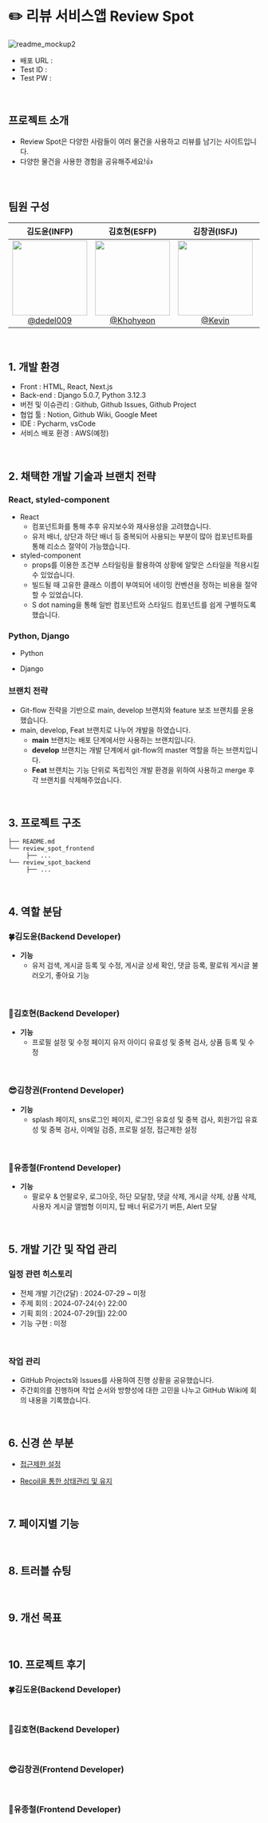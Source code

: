 # ✏️ 리뷰 서비스앱 Review Spot

![readme_mockup2](https://github.com/dedel009/review-spot/blob/master/title_image.jpg?raw=true)

- 배포 URL : 
- Test ID : 
- Test PW : 

<br>

## 프로젝트 소개

- Review Spot은 다양한 사람들이 여러 물건을 사용하고 리뷰를 남기는 사이트입니다.
- 다양한 물건을 사용한 경험을 공유해주세요!👍

<br>

## 팀원 구성

<div align="center">

| **김도윤(INFP)** | **김호현(ESFP)** | **김창권(ISFJ)** | **유종철(ISFJ)** |
| :------: |  :------: | :------: | :------: |
| [<img src="https://avatars.githubusercontent.com/u/57212041?v=4" height=150 width=150> <br/> @dedel009](https://github.com/dedel009/) | [<img src="https://avatars.githubusercontent.com/u/122351733?v=4" height=150 width=150> <br/> @Khohyeon](https://github.com/Khohyeon) | [<img src="https://avatars.githubusercontent.com/u/99378862?v=4" height=150 width=150> <br/> @Kevin](https://github.com/oggn) | [<img src="https://avatars.githubusercontent.com/u/51194504?v=4" height=150 width=150> <br/> @Logan](https://github.com/whdcjf96) |

</div>

<br>

## 1. 개발 환경

- Front : HTML, React, Next.js
- Back-end : Django 5.0.7, Python 3.12.3
- 버전 및 이슈관리 : Github, Github Issues, Github Project
- 협업 툴 : Notion, Github Wiki, Google Meet
- IDE : Pycharm, vsCode
- 서비스 배포 환경 : AWS(예정)
<br>

## 2. 채택한 개발 기술과 브랜치 전략

### React, styled-component

- React
    - 컴포넌트화를 통해 추후 유지보수와 재사용성을 고려했습니다.
    - 유저 배너, 상단과 하단 배너 등 중복되어 사용되는 부분이 많아 컴포넌트화를 통해 리소스 절약이 가능했습니다.
- styled-component
    - props를 이용한 조건부 스타일링을 활용하여 상황에 알맞은 스타일을 적용시킬 수 있었습니다.
    - 빌드될 때 고유한 클래스 이름이 부여되어 네이밍 컨벤션을 정하는 비용을 절약할 수 있었습니다.
    - S dot naming을 통해 일반 컴포넌트와 스타일드 컴포넌트를 쉽게 구별하도록 했습니다.
 
### Python, Django

- Python

- Django
    
### 브랜치 전략

- Git-flow 전략을 기반으로 main, develop 브랜치와 feature 보조 브랜치를 운용했습니다.
- main, develop, Feat 브랜치로 나누어 개발을 하였습니다.
    - **main** 브랜치는 배포 단계에서만 사용하는 브랜치입니다.
    - **develop** 브랜치는 개발 단계에서 git-flow의 master 역할을 하는 브랜치입니다.
    - **Feat** 브랜치는 기능 단위로 독립적인 개발 환경을 위하여 사용하고 merge 후 각 브랜치를 삭제해주었습니다.

<br>

## 3. 프로젝트 구조

```
├── README.md
└── review_spot_frontend
     ├── ...
└── review_spot_backend
     ├── ...

```

<br>

## 4. 역할 분담

### 🍀김도윤(Backend Developer)

- **기능**
    - 유저 검색, 게시글 등록 및 수정, 게시글 상세 확인, 댓글 등록, 팔로워 게시글 불러오기, 좋아요 기능

<br>
    
### 🥹김호현(Backend Developer)

- **기능**
    - 프로필 설정 및 수정 페이지 유저 아이디 유효성 및 중복 검사, 상품 등록 및 수정

<br>

### 😎김창권(Frontend Developer)

- **기능**
    - splash 페이지, sns로그인 페이지, 로그인 유효성 및 중복 검사, 회원가입 유효성 및 중복 검사, 이메일 검증, 프로필 설정, 접근제한 설정

<br>

### 💪유종철(Frontend Developer)

- **기능**
    - 팔로우 & 언팔로우, 로그아웃, 하단 모달창, 댓글 삭제, 게시글 삭제, 상품 삭제, 사용자 게시글 앨범형 이미지, 탑 배너 뒤로가기 버튼, Alert 모달
    
<br>

## 5. 개발 기간 및 작업 관리

### 일정 관련 히스토리

- 전체 개발 기간(2달) : 2024-07-29 ~ 미정
- 주제 회의 : 2024-07-24(수) 22:00
- 기획 회의 : 2024-07-29(월) 22:00
- 기능 구현 : 미정

<br>

### 작업 관리

- GitHub Projects와 Issues를 사용하여 진행 상황을 공유했습니다.
- 주간회의를 진행하며 작업 순서와 방향성에 대한 고민을 나누고 GitHub Wiki에 회의 내용을 기록했습니다.

<br>

## 6. 신경 쓴 부분

- [접근제한 설정](https://github.com/likelion-project-README/README/wiki/README-6.%EC%8B%A0%EA%B2%BD-%EC%93%B4-%EB%B6%80%EB%B6%84_%EC%A0%91%EA%B7%BC%EC%A0%9C%ED%95%9C-%EC%84%A4%EC%A0%95)

- [Recoil을 통한 상태관리 및 유지](https://github.com/likelion-project-README/README/wiki/README-6.%EC%8B%A0%EA%B2%BD-%EC%93%B4-%EB%B6%80%EB%B6%84_Recoil%EC%9D%84-%ED%86%B5%ED%95%9C-%EC%83%81%ED%83%9C%EA%B4%80%EB%A6%AC-%EB%B0%8F-%EC%9C%A0%EC%A7%80)

<br>

## 7. 페이지별 기능

<br>

## 8. 트러블 슈팅

<br>

## 9. 개선 목표
    
<br>

## 10. 프로젝트 후기


### 🍀김도윤(Backend Developer)

<br>

### 🥹김호현(Backend Developer)


<br>

### 😎김창권(Frontend Developer)


<br>

### 💪유종철(Frontend Developer)


